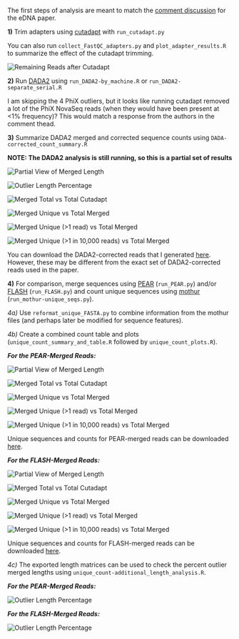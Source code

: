 The first steps of analysis are meant to match the [comment discussion](https://www.nature.com/articles/s41598-019-42455-9#article-comments) for the eDNA paper.

**1)** Trim adapters using [cutadapt](https://cutadapt.readthedocs.io/en/stable/) with `run_cutadapt.py`

You can also run `collect_FastQC_adapters.py` and `plot_adapter_results.R` to summarize the effect of the cutadapt trimming.

![Remaining Reads after Cutadapt](Cutadapt-filtered_read_counts-with_sequencer.png "Read Counts by Sequencer")

**2)** Run [DADA2](https://benjjneb.github.io/dada2/tutorial.html) using `run_DADA2-by_machine.R` or `run_DADA2-separate_serial.R`

I am skipping the 4 PhiX outliers, but it looks like running cutadapt removed a lot of the PhiX NovaSeq reads (when they would have been present at <1% frequency)?  This would match a response from the authors in the comment thead.

**3)** Summarize DADA2 merged and corrected sequence counts using `DADA-corrected_count_summary.R`

**NOTE: The DADA2 analysis is still running, so this is a partial set of results**

![Partial View of Merged Length](DADA2_processed_read_length_distribution.png "Partial View of Merged Length")

![Outlier Length Percentage](DADA2-merged-and-corrected_outlier_length_percentage.png "Outlier Length Percentage")

![Merged Total vs Total Cutadapt](DADA2-merged-and-corrected_total_merged_versus_total_cutadapt.png "Merged Total vs Total Cutadapt")

![Merged Unique vs Total Merged](DADA2-merged-and-corrected_unique_merged_versus_total_merged.png "Merged Unique vs Total Merged")

![Merged Unique (>1 read) vs Total Merged](DADA2-merged-and-corrected_unique_merged_multi-read_versus_total_merged.png "Merged Unique (>1 read) vs Total Merged")

![Merged Unique (>1 in 10,000 reads) vs Total Merged](DADA2-merged-and-corrected_unique_merged_per10k_versus_total_merged.png "Merged Unique (>1 in 10,000 reads) vs Total Merged")

You can download the DADA2-corrected reads that I generated [here](https://zenodo.org/record/4546559/files/DADA2_Corrected_Reads.tar.gz).  However, these may be different from the exact set of DADA2-corrected reads used in the paper.

**4)** For comparison, merge sequences using [PEAR](https://cme.h-its.org/exelixis/web/software/pear/) (`run_PEAR.py`) and/or [FLASH](https://ccb.jhu.edu/software/FLASH/) (`run_FLASH.py`) and count unique sequences using [mothur](https://mothur.org/) (`run_mothur-unique_seqs.py`).

*4a)* Use `reformat_unique_FASTA.py` to combine information from the mothur files (and perhaps later be modified for sequence features).

*4b)* Create a combined count table and plots (`unique_count_summary_and_table.R` followed by `unique_count_plots.R`).

***For the PEAR-Merged Reads:***

![Partial View of Merged Length](PEAR_merged_read_length_distribution.png "Partial View of Merged Length")

![Merged Total vs Total Cutadapt](PEAR_merged_total_merged_versus_total_cutadapt.png "Merged Total vs Total Cutadapt")

![Merged Unique vs Total Merged](PEAR_merged_unique_merged_versus_total_merged.png "Merged Unique vs Total Merged")

![Merged Unique (>1 read) vs Total Merged](PEAR_merged_unique_merged_multi-read_versus_total_merged.png "Merged Unique (>1 read) vs Total Merged")

![Merged Unique (>1 in 10,000 reads) vs Total Merged](PEAR_merged_unique_merged_per10k_versus_total_merged.png "Merged Unique (>1 in 10,000 reads) vs Total Merged")

Unique sequences and counts for PEAR-merged reads can be downloaded [here](https://zenodo.org/record/4546559/files/PEAR-Merged_Reads.tar.gz).

***For the FLASH-Merged Reads:***

![Partial View of Merged Length](FLASH_merged_read_length_distribution.png "Partial View of Merged Length")

![Merged Total vs Total Cutadapt](FLASH_merged_total_merged_versus_total_cutadapt.png "Merged Total vs Total Cutadapt")

![Merged Unique vs Total Merged](FLASH_merged_unique_merged_versus_total_merged.png "Merged Unique vs Total Merged")

![Merged Unique (>1 read) vs Total Merged](FLASH_merged_unique_merged_multi-read_versus_total_merged.png "Merged Unique (>1 read) vs Total Merged")

![Merged Unique (>1 in 10,000 reads) vs Total Merged](FLASH_merged_unique_merged_per10k_versus_total_merged.png "Merged Unique (>1 in 10,000 reads) vs Total Merged")

Unique sequences and counts for FLASH-merged reads can be downloaded [here](https://zenodo.org/record/4546559/files/FLASH-Merged_Reads.tar.gz).

*4c)* The exported length matrices can be used to check the percent outlier merged lengths using `unique_count-additional_length_analysis.R`.

***For the PEAR-Merged Reads:***

![Outlier Length Percentage](PEAR_merged_outlier_length_percentage.png "Outlier Length Percentage")

***For the FLASH-Merged Reads:***

![Outlier Length Percentage](FLASH_merged_outlier_length_percentage.png "Outlier Length Percentage")

